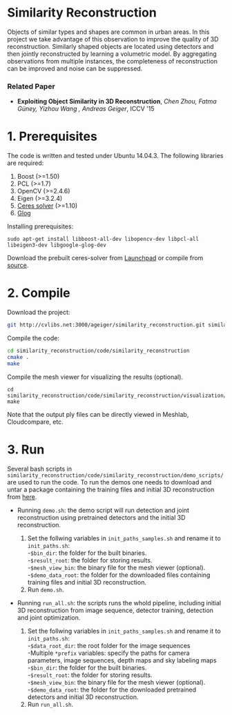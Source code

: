 # Similarity Reconstruction
Objects of similar types and shapes are common in urban areas. In this project we take advantage of this observation to improve the quality of 3D reconstruction. Similarly shaped objects are located using detectors and then jointly reconstructed by learning a volumetric model. By aggregating observations from multiple instances, the completeness of reconstruction can be improved and noise can be suppressed.

### Related Paper
* **Exploiting Object Similarity in 3D Reconstruction**, *Chen Zhou, Fatma Güney, Yizhou Wang , Andreas Geiger*, ICCV '15

# 1. Prerequisites
The code is written and tested under Ubuntu 14.04.3. The following libraries are required:

  1.  Boost (>=1.50)
  2.  PCL (>=1.7)
  3.  OpenCV (>=2.4.6)
  4.  Eigen (>=3.2.4)
  5.  [Ceres solver](http://ceres-solver.org/) (>=1.10)
  6.  [Glog](https://github.com/google/glog)

Installing prerequisites:

```
sudo apt-get install libboost-all-dev libopencv-dev libpcl-all libeigen3-dev libgoogle-glog-dev 
```

Download the prebuilt ceres-solver from [Launchpad](https://launchpad.net/ubuntu/yakkety/+package/libceres-dev)
or compile from [source](http://ceres-solver.org/).

# 2. Compile
Download the project:

```sh
git http://cvlibs.net:3000/ageiger/similarity_reconstruction.git similarity_reconstruction
```

Compile the code:

```sh
cd similarity_reconstruction/code/similarity_reconstruction
cmake .
make
```

Compile the mesh viewer for visualizing the results (optional).

```
cd similarity_reconstruction/code/similarity_reconstruction/visualization/trimesh2
make
```
Note that the output ply files can be directly viewed in Meshlab, Cloudcompare, etc.

# 3. Run
Several bash scripts in `similarity_reconstruction/code/similarity_reconstruction/demo_scripts/` are used to run the code.
To run the demos one needs to download and untar a package containing the training files and initial 3D reconstruction  from [here](https://drive.google.com/open?id=0By1iH4kzxY79Rnd6RnN5cHdEclE).
* Running `demo.sh`: the demo script will run detection and joint reconstruction using pretrained detectors and the initial 3D reconstruction.
  1. Set the follwing variables in `init_paths_samples.sh` and rename it to `init_paths.sh`:\
     -`$bin_dir`: the folder for the built binaries.\
     -`$result_root`: the folder for storing results.\
     -`$mesh_view_bin`: the binary file for the mesh viewer (optional).\
     -`$demo_data_root`: the folder for the downloaded files containing training files and initial 3D reconstruction.
  2. Run `demo.sh`.

* Running `run_all.sh`: the scripts runs the whold pipeline, including initial 3D reconstruction from image sequence, detector training, detection and joint optimization.
  1. Set the follwing variables in `init_paths_samples.sh` and rename it to `init_paths.sh`:\
     -`$data_root_dir`: the root folder for the image sequences\
     -Multiple `*prefix` variables: specify the paths for camera parameters, image sequences, depth maps and sky labeling maps\
     -`$bin_dir`: the folder for the built binaries.\
     -`$result_root`: the folder for storing results.\
     -`$mesh_view_bin`: the binary file for the mesh viewer (optional).\
     -`$demo_data_root`: the folder for the downloaded pretrained detectors and initial 3D reconstruction.
  3. Run `run_all.sh`.


